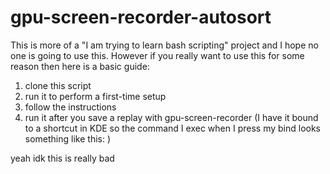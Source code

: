 # gpu-screen-recorder-autosort

This is more of a "I am trying to learn bash scripting" project and I hope no one is going to use this.
However if you really want to use this for some reason then here is a basic guide:

1. clone this script
2. run it to perform a first-time setup
3. follow the instructions
4. run it after you save a replay with gpu-screen-recorder (I have it bound to a shortcut in KDE so the command I exec when I press my bind looks something like this: )

yeah idk this is really bad
